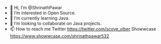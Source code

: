 - 👋 Hi, I’m @ShrinathPawar
- 👀 I’m interested in Open Source.
- 🌱 I’m currently learning Java.
- 💞️ I’m looking to collaborate on Java projects.
- 📫 How to reach me Twitter https://twitter.com/scove_viber 
Showwcase https://www.showwcase.com/shrinathpawar532
<!---
ShrinathPawar/ShrinathPawar is a ✨ special ✨ repository because its `README.md` (this file) appears on your GitHub profile.
You can click the Preview link to take a look at your changes.
--->
